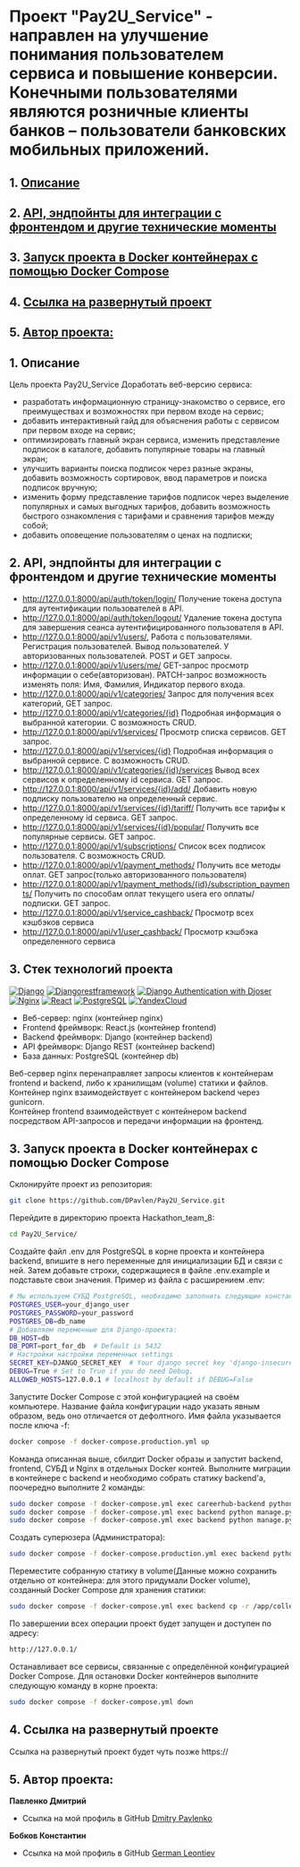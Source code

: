 # Проект "Pay2U_Service" - направлен на улучшение понимания пользователем сервиса и повышение конверсии. Конечными пользователями являются розничные клиенты банков – пользователи банковских мобильных приложений.

## 1. [Описание](#1)
## 2. [API, эндпойнты для интеграции с фронтендом и другие технические моменты](#2)
## 3. [Запуск проекта в Docker контейнерах с помощью Docker Compose](#3)
## 4. [Ссылка на развернутый проект](#4) 
## 5. [Автор проекта:](#5)

## 1. Описание  <a id=1></a>

Цель проекта Pay2U_Service
Доработать веб-версию сервиса:
- разработать информационную страницу-знакомство о сервисе, его преимуществах и
возможностях при первом входе на сервис;
- добавить интерактивный гайд для объяснения работы с сервисом при первом входе на
сервис;
- оптимизировать главный экран сервиса, изменить представление подписок в каталоге,
добавить популярные товары на главный экран;
- улучшить варианты поиска подписок через разные экраны, добавить возможность
сортировок, ввод параметров и поиска подписок вручную;
- изменить форму представление тарифов подписок через выделение популярных и самых
выгодных тарифов, добавить возможность быстрого ознакомления с тарифами и
сравнения тарифов между собой;
- добавить оповещение пользователям о ценах на подписки;


## 2. API, эндпойнты для интеграции с фронтендом и другие технические моменты <a id=2></a>
- http://127.0.0.1:8000/api/auth/token/login/ Получение токена доступа для аутентификации пользователей в API.
- http://127.0.0.1:8000/api/auth/token/logout/ Удаление токена доступа для завершения сеанса аутентифицированного пользователя в API.
- http://127.0.0.1:8000/api/v1/users/,  Работа с пользователями. Регистрация пользователей.
Вывод пользователей. У авторизованных пользователей. POST и GET запросы.
- http://127.0.0.1:8000/api/v1/users/me/ GET-запрос просмотр информации о себе(авторизован). PATCH-запрос возможность изменять поля: Имя, Фамилия, Индикатор первого входа.
- http://127.0.0.1:8000/api/v1/categories/ Запрос для получения всех категорий, GET запрос.  
- http://127.0.0.1:8000/api/v1/categories/{id} Подробная информация о выбранной категории. С возможность CRUD.
- http://127.0.0.1:8000/api/v1/services/ Просмотр списка сервисов. GET запрос.
- http://127.0.0.1:8000/api/v1/services/{id} Подробная информация о выбранной сервисе. С возможность CRUD.
- http://127.0.0.1:8000/api/v1/categories/{id}/services Вывод всех сервисов к определенному id сервиса. GET запрос.
- http://127.0.0.1:8000/api/v1/services/{id}/add/ Добавить новую подписку пользователю на определенный сервис.
- http://127.0.0.1:8000/api/v1/services/{id}/tariff/ Получить все тарифы к определенному id сервиса. GET запрос.
- http://127.0.0.1:8000/api/v1/services/{id}/popular/ Получить все популярные сервисы. GET запрос.
- http://127.0.0.1:8000/api/v1/subscriptions/ Список всех подписок пользователя. С возможность CRUD.
- http://127.0.0.1:8000/api/v1/payment_methods/ Получить все методы оплат. GET запрос(только авторизованного пользователя)
- http://127.0.0.1:8000/api/v1/payment_methods/{id}/subscription_payments/ Получить по способам оплат текущего userа его оплаты/подписки. GET запрос.
- http://127.0.0.1:8000/api/v1/service_cashback/  Просмотр всех кэшбэков сервиса
- http://127.0.0.1:8000/api/v1/user_cashback/  Просмотр кэшбэка определенного сервиса

## 3. Стек технологий проекта <a id=3></a>
[![Django](https://img.shields.io/badge/Django-4.2.1-6495ED)](https://www.djangoproject.com) [![Djangorestframework](https://img.shields.io/badge/djangorestframework-3.14.0-6495ED)](https://www.django-rest-framework.org/) [![Django Authentication with Djoser](https://img.shields.io/badge/Django_Authentication_with_Djoser-2.2.0-6495ED)](https://djoser.readthedocs.io/en/latest/getting_started.html) [![Nginx](https://img.shields.io/badge/Nginx-1.21.3-green)](https://nginx.org/ru/) [![React](https://img.shields.io/badge/React-18.2.0-blue)](https://react.dev/) [![PostgreSQL](https://img.shields.io/badge/PostgreSQL-16-blue)](https://www.postgresql.org/) [![YandexCloud](https://img.shields.io/badge/yandex-cloud-5282FF?logo=yandexcloud)](https://www.cloud.yandex.com/)

- Веб-сервер: nginx (контейнер nginx)  
- Frontend фреймворк: React.js (контейнер frontend)  
- Backend фреймворк: Django (контейнер backend)  
- API фреймворк: Django REST (контейнер backend)  
- База данных: PostgreSQL (контейнер db)

Веб-сервер nginx перенаправляет запросы клиентов к контейнерам frontend и backend, либо к хранилищам (volume) статики и файлов.  
Контейнер nginx взаимодействует с контейнером backend через gunicorn.  
Контейнер frontend взаимодействует с контейнером backend посредством API-запросов и передачи информации на фронтенд.


## 3. Запуск проекта в Docker контейнерах с помощью Docker Compose <a id=3></a>

Склонируйте проект из репозитория:
```bash
git clone https://github.com/DPavlen/Pay2U_Service.git
```
Перейдите в директорию проекта Hackathon_team_8:
```bash
cd Pay2U_Service/
```
Создайте файл .env для PostgreSQL в корне проекта и контейнера backend, впишите в него переменные для инициализации БД и связи с ней. Затем добавьте строки, содержащиеся в файле .env.example и подставьте свои значения.
Пример из файла с расширением .env:
```bash
# Мы используем СУБД PostgreSQL, необходимо заполнить следующие константы.
POSTGRES_USER=your_django_user
POSTGRES_PASSWORD=your_password
POSTGRES_DB=db_name
# Добавляем переменные для Django-проекта:
DB_HOST=db
DB_PORT=port_for_db  # Default is 5432
# Настройки настройки переменных settings
SECRET_KEY=DJANGO_SECRET_KEY  # Your django secret key 'django-insecure......'
DEBUG=True # Set to True if you do need Debug.
ALLOWED_HOSTS=127.0.0.1 # localhost by default if DEBUG=False
```
Запустите Docker Compose с этой конфигурацией на своём компьютере. Название файла конфигурации надо указать явным образом, ведь оно отличается от дефолтного. Имя файла указывается после ключа -f:
```bash
docker compose -f docker-compose.production.yml up
```
Команда описанная выше, сбилдит Docker образы и запустит backend, frontend, СУБД и Nginx в отдельных Docker контей.
Выполните миграции в контейнере с backend и необходимо собрать статику backend'a, поочередно выполните 2 команды:
```bash
sudo docker compose -f docker-compose.yml exec careerhub-backend python manage.py makemigrations
sudo docker compose -f docker-compose.yml exec backend python manage.py migrate
sudo docker compose -f docker-compose.yml exec backend python manage.py collectstatic
```
Создать суперюзера (Администратора):
```bash
sudo docker compose -f docker-compose.production.yml exec backend python manage.py createsuperuser
```

Переместите собранную статику в volume(Данные можно сохранить отдельно от контейнера: для этого придумали Docker volume), 
созданный Docker Compose для хранения статики:
```bash
sudo docker compose -f docker-compose.yml exec backend cp -r /app/collected_static/. /static/static/
```
По завершении всех операции проект будет запущен и доступен по адресу:
```bash
http://127.0.0.1/
```
Останавливает все сервисы, связанные с определённой конфигурацией Docker Compose. 
Для остановки Docker контейнеров выполните следующую команду в корне проекта:
```bash
sudo docker compose -f docker-compose.yml down
```

## 4. Ссылка на развернутый проектe <a id=4></a>
Ссылка на развернутый проект будет чуть позже https://


## 5. Автор проекта: <a id=5></a> 

**Павленко Дмитрий**  
- Ссылка на мой профиль в GitHub [Dmitry Pavlenko](https://github.com/DPavlen)  

**Бобков Константин**  
- Ссылка на мой профиль в GitHub [German Leontiev](https://github.com/Leontiev93)